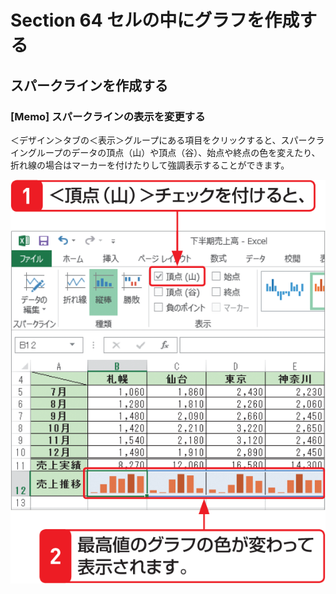 # Section 64 セルの中にグラフを作成する

## スパークラインを作成する

### [Memo] スパークラインの表示を変更する

＜デザイン＞タブの＜表示＞グループにある項目をクリックすると、スパークライングループのデータの頂点（山）や頂点（谷）、始点や終点の色を変えたり、折れ線の場合はマーカーを付けたりして強調表示することができます。

![memo](002.png)
